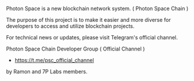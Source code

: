 Photon Space is a new blockchain network system. ( Photon Space Chain )

The purpose of this project is to make it easier and more diverse for developers to access and utilize blockchain projects.


For technical news or updates, please visit Telegram's official channel.

Photon Space Chain Developer Group ( Official Channel )
- https://t.me/psc_official_channel


by Ramon and 7P Labs members.
